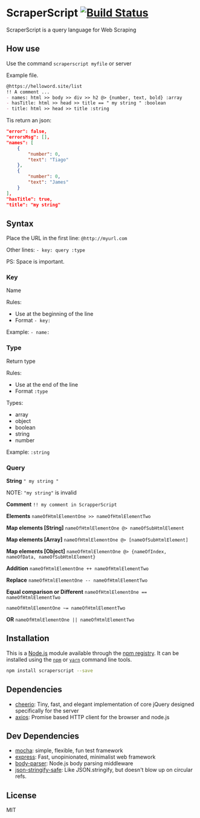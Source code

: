 # ScraperScript [![Build Status](https://travis-ci.org/TiagoDanin/ScraperScript.png?branch=master)](https://travis-ci.org/TiagoDanin/ScraperScript)

ScraperScript is a query language for Web Scraping

## How use

Use the command `scraperscript myfile` or server

Example file.

```markdown
@https://helloword.site/list
!! A comment ...
- names: html >> body >> div >> h2 @> {number, text, bold} :array
- hasTitle: html >> head >> title == " my string " :boolean
- title: html >> head >> title :string
```

Tis return an json:

```json
"error": false,
"errorsMsg": [],
"names": [
	{
		"number": 0,
		"text": "Tiago"
	},
	{
		"number": 0,
		"text": "James"
	}
],
"hasTitle": true,
"title": "my string"
```

## Syntax
Place the URL in the first line: `@http://myurl.com`

Other lines: `- key: query :type`

PS: Space is important.

### Key
Name

Rules:
- Use at the beginning of the line
- Format `- key:`

Example: `- name:`

### Type
Return type

Rules:
- Use at the end of the line
- Format `:type`

Types:
- array
- object
- boolean
- string
- number

Example: `:string`

### Query

**String**
`" my string "`

NOTE: `"my string"` is invalid

**Comment**
`!! my comment in ScrapperScript`

**Elements**
`nameOfHtmlElementOne >> nameOfHtmlElementTwo`

**Map elements [String]**
`nameOfHtmlElementOne @> nameOfSubHtmlElement`

**Map elements [Array]**
`nameOfHtmlElementOne @> [nameOfSubHtmlElement]`

**Map elements [Object]**
`nameOfHtmlElementOne @> {nameOfIndex, nameOfData, nameOfSubHtmlElement}`

**Addition**
`nameOfHtmlElementOne ++ nameOfHtmlElementTwo`

**Replace**
`nameOfHtmlElementOne -- nameOfHtmlElementTwo`

**Equal comparison or Different**
`nameOfHtmlElementOne == nameOfHtmlElementTwo`

`nameOfHtmlElementOne ~= nameOfHtmlElementTwo`

**OR**
`nameOfHtmlElementOne || nameOfHtmlElementTwo`

## Installation

This is a [Node.js](https://nodejs.org/) module available through the
[npm registry](https://www.npmjs.com/). It can be installed using the
[`npm`](https://docs.npmjs.com/getting-started/installing-npm-packages-locally)
or
[`yarn`](https://yarnpkg.com/en/)
command line tools.

```sh
npm install scraperscript --save
```

## Dependencies

- [cheerio](https://ghub.io/cheerio): Tiny, fast, and elegant implementation of core jQuery designed specifically for the server
- [axios](https://ghub.io/axios): Promise based HTTP client for the browser and node.js

## Dev Dependencies

- [mocha](https://ghub.io/mocha): simple, flexible, fun test framework
- [express](https://ghub.io/express): Fast, unopinionated, minimalist web framework
- [body-parser](https://ghub.io/body-parser): Node.js body parsing middleware
- [json-stringify-safe](https://ghub.io/json-stringify-safe): Like JSON.stringify, but doesn&#39;t blow up on circular refs.


## License

MIT
